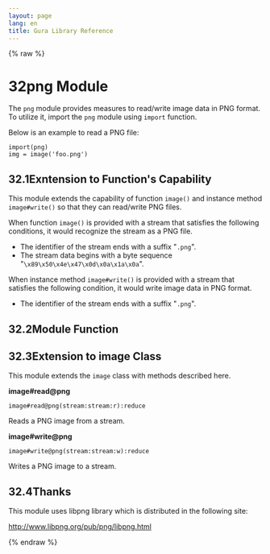 ```yaml
---
layout: page
lang: en
title: Gura Library Reference
---
```


{% raw %}
<h1><span class="caption-index-1">32</span><a name="anchor-32"></a>png Module</h1>
<p>
The <code>png</code> module provides measures to read/write image data in PNG format. To utilize it, import the <code>png</code> module using <code>import</code> function.
</p>
<p>
Below is an example to read a PNG file:
</p>
<pre><code>import(png)
img = image('foo.png')
</code></pre>
<h2><span class="caption-index-2">32.1</span><a name="anchor-32-1"></a>Exntension to Function's Capability</h2>
<p>
This module extends the capability of function <code>image()</code> and instance method <code>image#write()</code> so that they can read/write PNG files.
</p>
<p>
When function <code>image()</code> is provided with a stream that satisfies the following conditions, it would recognize the stream as a PNG file.
</p>
<ul>
<li>The identifier of the stream ends with a suffix "<code>.png</code>".</li>
<li>The stream data begins with a byte sequence "<code>\x89\x50\x4e\x47\x0d\x0a\x1a\x0a</code>".</li>
</ul>
<p>
When instance method <code>image#write()</code> is provided with a stream that satisfies the following condition, it would write image data in PNG format.
</p>
<ul>
<li>The identifier of the stream ends with a suffix "<code>.png</code>".</li>
</ul>
<h2><span class="caption-index-2">32.2</span><a name="anchor-32-2"></a>Module Function</h2>
<h2><span class="caption-index-2">32.3</span><a name="anchor-32-3"></a>Extension to image Class</h2>
<p>
This module extends the <code>image</code> class with methods described here.
</p>
<p>
<strong>image#read@png</strong>
</p>
<p>
<code>image#read@png(stream:stream:r):reduce</code>
</p>
<p>
Reads a PNG image from a stream.
</p>
<p>
<strong>image#write@png</strong>
</p>
<p>
<code>image#write@png(stream:stream:w):reduce</code>
</p>
<p>
Writes a PNG image to a stream.
</p>
<h2><span class="caption-index-2">32.4</span><a name="anchor-32-4"></a>Thanks</h2>
<p>
This module uses libpng library which is distributed in the following site:
</p>
<p>
<a href="http://www.libpng.org/pub/png/libpng.html">http://www.libpng.org/pub/png/libpng.html</a>
</p>
<p />

{% endraw %}
